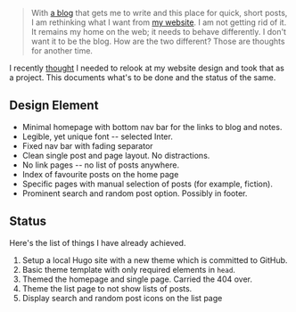 
> With [a blog](https://amitg.blog/) that gets me to write and this place for quick, short posts, I am rethinking what I want from [my website](https://www.amitgawande.com/). I am not getting rid of it. It remains my home on the web; it needs to behave differently. I don't want it to be the blog. How are the two different? Those are thoughts for another time.

I recently [thought](https://log.amitg.net/#p2) I needed to relook at my website design and took that as a project. This documents what's to be done and the status of the same.

## Design Element

- Minimal homepage with bottom nav bar for the links to blog and notes.
- Legible, yet unique font -- selected Inter.
- Fixed nav bar with fading separator
- Clean single post and page layout. No distractions.
- No link pages -- no list of posts anywhere.
- Index of favourite posts on the home page
- Specific pages with manual selection of posts (for example, fiction).
- Prominent search and random post option. Possibly in footer.

## Status
Here's the list of things I have already achieved.

1. Setup a local Hugo site with a new theme which is committed to GitHub.
2. Basic theme template with only required elements in `head`.
3. Themed the homepage and single page. Carried the 404 over.
4. Theme the list page to not show lists of posts.
5. Display search and random post icons on the list page

